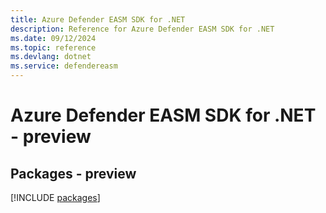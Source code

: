 ```yaml
---
title: Azure Defender EASM SDK for .NET
description: Reference for Azure Defender EASM SDK for .NET
ms.date: 09/12/2024
ms.topic: reference
ms.devlang: dotnet
ms.service: defendereasm
---
```

# Azure Defender EASM SDK for .NET - preview
## Packages - preview
[!INCLUDE [packages](defender-easm-index.md)]